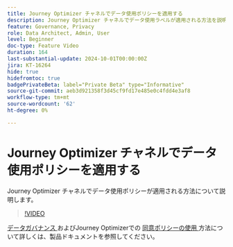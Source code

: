 ```yaml
---
title: Journey Optimizer チャネルでデータ使用ポリシーを適用する
description: Journey Optimizer チャネルでデータ使用ラベルが適用される方法を説明します。
feature: Governance, Privacy
role: Data Architect, Admin, User
level: Beginner
doc-type: Feature Video
duration: 164
last-substantial-update: 2024-10-01T00:00:00Z
jira: KT-16264
hide: true
hidefromtoc: true
badgePrivateBeta: label="Private Beta" type="Informative"
source-git-commit: aeb3d921358f3d45cf9fd17e485e0c4fdd4e3af8
workflow-type: tm+mt
source-wordcount: '62'
ht-degree: 0%

---
```



# Journey Optimizer チャネルでデータ使用ポリシーを適用する

Journey Optimizer チャネルでデータ使用ポリシーが適用される方法について説明します。

>[!VIDEO](https://video.tv.adobe.com/v/3434901/?learn=on)

[ データガバナンス ](https://experienceleague.adobe.com/en/docs/journey-optimizer/using/privacy/action-privacy-restricted) およびJourney Optimizerでの [ 同意ポリシーの使用 ](https://experienceleague.adobe.com/en/docs/journey-optimizer/using/privacy/consent/consent-restricted) 方法について詳しくは、製品ドキュメントを参照してください。